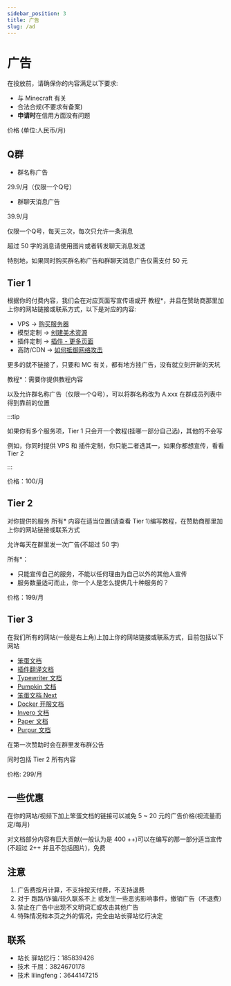 ```yaml
---
sidebar_position: 3
title: 广告
slug: /ad
---
```


# 广告

在投放前，请确保你的内容满足以下要求:

* 与 Minecraft 有关
* 合法合规(不要求有备案)
* **申请时**在信用方面没有问题

价格 (单位:人民币/月)

## Q群

- 群名称广告

29.9/月（仅限一个Q号）

- 群聊天消息广告

39.9/月

仅限一个Q号，每天三次，每次只允许一条消息

超过 50 字的消息请使用图片或者转发聊天消息发送

特别地，如果同时购买群名称广告和群聊天消息广告仅需支付 50 元

## Tier 1

根据你的付费内容，我们会在对应页面写宣传语或开 教程*，并且在赞助商那里加上你的网站链接或联系方式，以下是对应的内容:

- VPS -> [购买服务器](https://nitwikit.8aka.org/process/deploy/purchase-server)
- 模型定制 -> [创建美术资源](https://nitwikit.8aka.org/process/create-art-assets)
- 插件定制 -> [插件 - 更多页面](https://nitwikit.8aka.org/Java/more)
- 高防/CDN -> [如何抵御网络攻击](https://nitwikit.8aka.org/process/maintenance/how-to-defend-against-cyber-attacks)

更多的就不链接了，只要和 MC 有关，都有地方挂广告，没有就立刻开新的天坑

教程*：需要你提供教程内容

以及允许群名称广告（仅限一个Q号），可以将群名称改为 A.xxx 在群成员列表中得到靠前的位置

:::tip

如果你有多个服务项，Tier 1 只会开一个教程(挂哪一部分自己选)，其他的不会写

例如，你同时提供 VPS 和 插件定制，你只能二者选其一，如果你都想宣传，看看 Tier 2

:::

价格：100/月

## Tier 2

对你提供的服务 所有* 内容在适当位置(请查看 Tier 1)编写教程，在赞助商那里加上你的网站链接或联系方式

允许每天在群里发一次广告(不超过 50 字)

所有*：

- 只能宣传自己的服务，不能以任何理由为自己以外的其他人宣传
- 服务数量适可而止，你一个人是怎么提供几十种服务的？

价格：199/月

## Tier 3

在我们所有的网站(一般是右上角)上加上你的网站链接或联系方式，目前包括以下网站

- [笨蛋文档](https://nitwikit.8aka.org)
- [插件翻译文档](https://plugins.8aka.org)
- [Typewriter 文档](https://typewriter.8aka.org)
- [Pumpkin 文档](https://pumpkin.8aka.org)
- [笨蛋文档 Next](https://nitwikit2.8aka.org)
- [Docker 开服文档](https://docker.8aka.org)
- [Invero 文档](https://invero.8aka.org)
- [Paper 文档](https://paper.8aka.org)
- [Purpur 文档](https://purpur.8aka.org)

在第一次赞助时会在群里发布群公告

同时包括 Tier 2 所有内容

价格: 299/月

## 一些优惠

在你的网站/视频下加上笨蛋文档的链接可以减免 5 ~ 20 元的广告价格(视流量而定/每月)

对文档部分内容有巨大贡献(一般认为是 400 ++)可以在编写的那一部分适当宣传(不超过 2++ 并且不包括图片)，免费

## 注意

1. 广告费按月计算，不支持按天付费，不支持退费
2. 对于 跑路/诈骗/较久联系不上 或发生一些恶劣影响事件，撤销广告（不退费）
3. 禁止在广告中出现不文明词汇或攻击其他广告
4. 特殊情况和本页之外的情况，完全由站长驿站忆行决定

## 联系

- 站长 驿站忆行：185839426
- 技术 千屈：3824670178
- 技术 lilingfeng：3644147215
